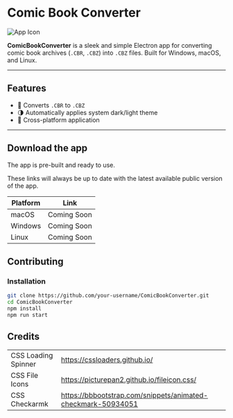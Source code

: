 # Comic Book Converter

![App Icon](build/icon.png)

**ComicBookConverter** is a sleek and simple Electron app for converting comic book archives (`.CBR`, `.CBZ`) into `.CBZ` files. Built for Windows, macOS, and Linux.

---

## Features

- 🔄 Converts `.CBR` to `.CBZ`
- 🌗 Automatically applies system dark/light theme
- 🧰 Cross-platform application

---

## Download the app

The app is pre-built and ready to use. 

These links will always be up to date with the latest available public version of the app.

|Platform|Link|
|--------|----|
|macOS|Coming Soon|
|Windows|Coming Soon|
|Linux|Coming Soon|

## Contributing

### Installation

```bash
git clone https://github.com/your-username/ComicBookConverter.git
cd ComicBookConverter
npm install
npm run start
```

## Credits

| | |
|-|-|
|CSS Loading Spinner|https://cssloaders.github.io/|
|CSS File Icons|https://picturepan2.github.io/fileicon.css/|
|CSS Checkarmk|https://bbbootstrap.com/snippets/animated-checkmark-50934051|
